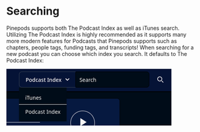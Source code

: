 # Searching

Pinepods supports both The Podcast Index as well as iTunes search. Utilizing The Podcast Index is highly recommended as it supports many more modern features for Podcasts that Pinepods supports such as chapters, people tags, funding tags, and transcripts! When searching for a new podcast you can choose which index you search. It defaults to The Podcast Index:

![Seach Button](../../static/img/search.png)